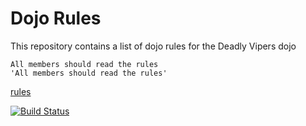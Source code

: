 Dojo Rules
==========

This repository contains a list of dojo rules for the Deadly Vipers dojo
```
All members should read the rules
'All members should read the rules'
```
[rules](https://github.com/deadlyvipers) 

[![Build Status](https://secure.travis-ci.org/rails/arel.svg?branch=master)](http://travis-ci.org/rails/arel)

